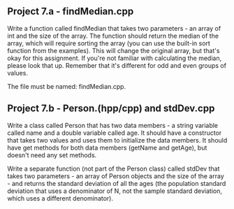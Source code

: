 ## Project 7.a - findMedian.cpp

Write a function called findMedian that takes two parameters - an array of int and the size of the array.  The function should return the median of the array, which will require sorting the array (you can use the built-in sort function from the examples).  This will change the original array, but that's okay for this assignment.  If you're not familiar with calculating the median, please look that up.  Remember that it's different for odd and even groups of values.

The file must be named: findMedian.cpp.

 

## Project 7.b - Person.(hpp/cpp) and stdDev.cpp

Write a class called Person that has two data members - a string variable called name and a double variable called age.  It should have a constructor that takes two values and uses them to initialize the data members.  It should have get methods for both data members (getName and getAge), but doesn't need any set methods.

Write a separate function (not part of the Person class) called stdDev that takes two parameters - an array of Person objects and the size of the array - and returns the standard deviation of all the ages (the population standard deviation that uses a denominator of N, not the sample standard deviation, which uses a different denominator).  
